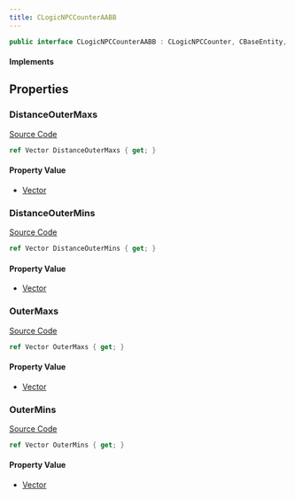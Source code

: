 ```yaml
---
title: CLogicNPCCounterAABB
---
```


```csharp
public interface CLogicNPCCounterAABB : CLogicNPCCounter, CBaseEntity, CEntityInstance, ISchemaClass<CEntityInstance>, ISchemaClass<CBaseEntity>, ISchemaClass<CLogicNPCCounter>, ISchemaClass<CLogicNPCCounterAABB>, ISchemaField, ISchemaClass, INativeHandle
```

#### Implements

## Properties

### DistanceOuterMaxs

[Source Code](https://github.com/swiftly-solution/swiftlys2/blob/beta/managed/src/SwiftlyS2.Generated/Schemas/Interfaces/CLogicNPCCounterAABB.cs#L18)

```csharp
ref Vector DistanceOuterMaxs { get; }
```

#### Property Value

- [Vector](/docs/api/shared/natives/vector)

### DistanceOuterMins

[Source Code](https://github.com/swiftly-solution/swiftlys2/blob/beta/managed/src/SwiftlyS2.Generated/Schemas/Interfaces/CLogicNPCCounterAABB.cs#L16)

```csharp
ref Vector DistanceOuterMins { get; }
```

#### Property Value

- [Vector](/docs/api/shared/natives/vector)

### OuterMaxs

[Source Code](https://github.com/swiftly-solution/swiftlys2/blob/beta/managed/src/SwiftlyS2.Generated/Schemas/Interfaces/CLogicNPCCounterAABB.cs#L22)

```csharp
ref Vector OuterMaxs { get; }
```

#### Property Value

- [Vector](/docs/api/shared/natives/vector)

### OuterMins

[Source Code](https://github.com/swiftly-solution/swiftlys2/blob/beta/managed/src/SwiftlyS2.Generated/Schemas/Interfaces/CLogicNPCCounterAABB.cs#L20)

```csharp
ref Vector OuterMins { get; }
```

#### Property Value

- [Vector](/docs/api/shared/natives/vector)

